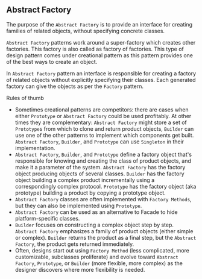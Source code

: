 ## Abstract Factory
The purpose of the `Abstract Factory` is to provide an interface for creating families of related objects, without specifying concrete classes.

`Abstract Factory` patterns work around a super-factory which creates other factories. This factory is also called as factory of factories. This type of design pattern comes under creational pattern as this pattern provides one of the best ways to create an object.

In `Abstract Factory` pattern an interface is responsible for creating a factory of related objects without explicitly specifying their classes. Each generated factory can give the objects as per the `Factory` pattern.

Rules of thumb
* Sometimes creational patterns are competitors: there are cases when either `Prototype` or `Abstract Factory` could be used profitably. At other times they are complementary: `Abstract Factory` might store a set of `Prototype`s from which to clone and return product objects, `Builder` can use one of the other patterns to implement which components get built. `Abstract Factory`, `Builder`, and `Prototype` can use `Singleton` in their implementation.
* `Abstract Factory`, `Builder`, and `Prototype` define a factory object that's responsible for knowing and creating the class of product objects, and make it a parameter of the system. `Abstract Factory` has the factory object producing objects of several classes. `Builder` has the factory object building a complex product incrementally using a correspondingly complex protocol. `Prototype` has the factory object (aka prototype) building a product by copying a prototype object.
* `Abstract Factory` classes are often implemented with `Factory Methods`, but they can also be implemented using `Prototype`.
* `Abstract Factory` can be used as an alternative to Facade to hide platform-specific classes.
* `Builder` focuses on constructing a complex object step by step. `Abstract Factory` emphasizes a family of product objects (either simple or complex). `Builder` returns the product as a final step, but the  `Abstract Factory`, the product gets returned immediately.
* Often, designs start out using `Factory Method` (less complicated, more customizable, subclasses proliferate) and evolve toward `Abstract Factory`, `Prototype`, or `Builder` (more flexible, more complex) as the designer discovers where more flexibility is needed.